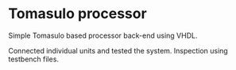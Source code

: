 # Tomasulo processor

Simple Tomasulo based processor back-end using VHDL.

Connected individual units and tested the system.
Inspection using testbench files.
